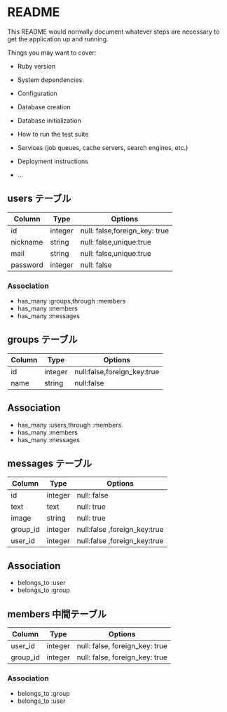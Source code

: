 # README

This README would normally document whatever steps are necessary to get the
application up and running.

Things you may want to cover:

* Ruby version

* System dependencies

* Configuration

* Database creation

* Database initialization

* How to run the test suite

* Services (job queues, cache servers, search engines, etc.)

* Deployment instructions

* ...

## users テーブル
|Column    |Type|Options|
|----------|-------|-----------------------------|
|id        |integer|null: false,foreign_key: true|
|nickname  |string |null: false,unique:true      |
|mail      |string |null: false,unique:true      |
|password  |integer|null: false                  |
### Association
- has_many :groups,through :members
- has_many :members
- has_many :messages

## groups テーブル
|Column|Type   |Options                    |
|------|-------|---------------------------|
|id    |integer|null:false,foreign_key:true|
|name  |string |null:false                 |
## Association
- has_many :users,through :members
- has_many :members
- has_many :messages

## messages テーブル
|Column  |Type   |Options                     |
|--------|-------|----------------------------|
|id      |integer|null: false                 |
|text    |text   |null: true                  |
|image   |string |null: true                  |
|group_id|integer|null:false ,foreign_key:true|
|user_id |integer|null:false ,foreign_key:true|
## Association
- belongs_to :user
- belongs_to :group

## members 中間テーブル
|Column |Type|Options                            |
|--------|-------|-------------------------------|
|user_id |integer|null: false, foreign_key: true |
|group_id|integer|null: false, foreign_key: true |

### Association
- belongs_to :group
- belongs_to :user

<!-- 終了 -->
